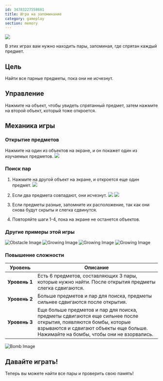 ```yaml
---
id: 34783227558681
title: Игра на запоминание
category: gameplay
section: memory
---
```

![](https://help.studycat.com/hc/article_attachments/34783202572569)

В этих играх вам нужно находить пары, запоминая, где спрятан каждый предмет.

## Цель

Найти все парные предметы, пока они не исчезнут.

## Управление

Нажмите на объект, чтобы увидеть спрятанный предмет, затем нажмите на второй объект, который тоже откроется.

## Механика игры

### Открытие предметов

Нажмите на один из объектов на экране, и он покажет один из изучаемых предметов.
![](https://help.studycat.com/hc/article_attachments/34783202572569)

### Поиск пар

1. Нажмите на другой объект на экране, и откроется еще один предмет.
![](https://help.studycat.com/hc/article_attachments/34783227455641)

2. Если два предмета совпадают, они исчезнут.
![](https://help.studycat.com/hc/article_attachments/34783202585497)
![](https://help.studycat.com/hc/article_attachments/34783202588569)

3. Если предметы разные, запомните их расположение, так как они снова будут скрыты и слегка сдвинутся.

4. Повторяйте шаги 1-4, пока на экране не останется объектов.

### Другие примеры этой игры

![Obstacle Image](https://help.studycat.com/hc/article_attachments/34783227488537)
![Growing Image](https://help.studycat.com/hc/article_attachments/34783227493913)
![Growing Image](https://help.studycat.com/hc/article_attachments/34783202605977)
![Growing Image](https://help.studycat.com/hc/article_attachments/34783202616089)

### Повышение сложности 

| Уровень | Описание |
| --- | --- |
| **Уровень&nbsp;1** | Есть 6 предметов, составляющих 3 пары, которые нужно найти. После открытия предметы слегка сдвигаются. |
| **Уровень&nbsp;2** | Больше предметов и пар для поиска, предметы сильнее сдвигаются после открытия. |
| **Уровень&nbsp;3** | Еще больше предметов и пар для поиска, предметы сдвигаются еще сильнее после открытия, появляются бомбы, которые взрываются и сдвигают объекты еще больше. Нажимайте на бомбы, чтобы они не взорвались. |

![Bomb Image](https://help.studycat.com/hc/article_attachments/34783202645785)

## Давайте играть!

Теперь вы можете найти все пары и проверить свою память!

